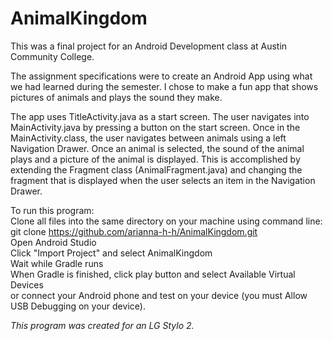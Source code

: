 # AnimalKingdom

This was a final project for an Android Development class at Austin Community College. 

The assignment specifications were to create an Android App using what we had learned during the semester. 
I chose to make a fun app that shows pictures of animals and plays the sound they make. 

The app uses TitleActivity.java as a start screen. The user navigates into MainActivity.java by pressing a button on the start screen. 
Once in the MainActivity.class, the user navigates between animals using a left Navigation Drawer. Once an animal is selected, the sound of the animal plays and a picture of the animal is displayed. This is accomplished by extending the Fragment class (AnimalFragment.java) and changing the fragment that is displayed when the user selects an item in the Navigation Drawer.


To run this program: <br>
Clone all files into the same directory on your machine using command line: <br>
git clone https://github.com/arianna-h-h/AnimalKingdom.git<br>
Open Android Studio <br>
Click "Import Project" and select AnimalKingdom <br>
Wait while Gradle runs  <br>
When Gradle is finished, click play button and select Available Virtual Devices <br>
or connect your Android phone and test on your device (you must Allow USB Debugging on your device). <br>

*This program was created for an LG Stylo 2.*

